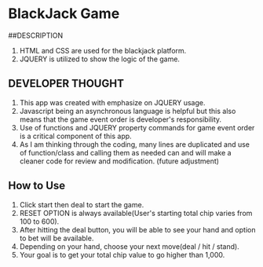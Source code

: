 # BlackJack Game

##DESCRIPTION
1. HTML and CSS are used for the blackjack platform.
2. JQUERY is utilized to show the logic of the game.

## DEVELOPER THOUGHT
1. This app was created with emphasize on JQUERY usage.
2. Javascript being an asynchronous language is helpful but this also means that the game event order is developer's responsibility.
3. Use of functions and JQUERY property commands for game event order is a critical component of this app.
4. As I am thinking through the coding, many lines are duplicated and use of function/class and calling them as needed can and will make a cleaner code for review and modification. (future adjustment)



## How to Use
1. Click start then deal to start the game. 
2. RESET OPTION is always available(User's starting total chip varies from 100 to 600).
3. After hitting the deal button, you will be able to see your hand and option to bet will be available. 
4. Depending on your hand, choose your next move(deal / hit / stand).
5. Your goal is to get your total chip value to go higher than 1,000.

